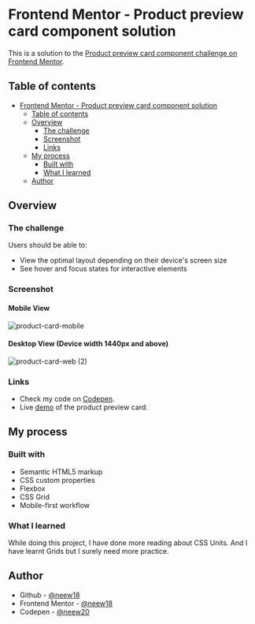 # Frontend Mentor - Product preview card component solution

This is a solution to the [Product preview card component challenge on Frontend Mentor](https://www.frontendmentor.io/challenges/product-preview-card-component-GO7UmttRfa). 

## Table of contents

- [Frontend Mentor - Product preview card component solution](#frontend-mentor---product-preview-card-component-solution)
  - [Table of contents](#table-of-contents)
  - [Overview](#overview)
    - [The challenge](#the-challenge)
    - [Screenshot](#screenshot)
    - [Links](#links)
  - [My process](#my-process)
    - [Built with](#built-with)
    - [What I learned](#what-i-learned)
  - [Author](#author)

## Overview

### The challenge

Users should be able to:

- View the optimal layout depending on their device's screen size
- See hover and focus states for interactive elements

### Screenshot
#### Mobile View
![product-card-mobile](https://user-images.githubusercontent.com/98087868/216841944-3ebef0c9-55f3-4c55-8691-28662136801d.PNG)
#### Desktop View (Device width 1440px and above)
![product-card-web (2)](https://user-images.githubusercontent.com/98087868/216841947-10042d63-ed87-4dea-9764-9b0070fb38e2.PNG)

### Links

- Check my code on [Codepen](https://codepen.io/neew20/pen/xxJBpwZ).
- Live [demo](https://product-preview-card-daurq3lzr-neew18.vercel.app/) of the product preview card.

## My process

### Built with

- Semantic HTML5 markup
- CSS custom properties
- Flexbox
- CSS Grid
- Mobile-first workflow

### What I learned

While doing this project, I have done more reading about CSS Units. And I have learnt Grids but I surely need more practice.

## Author

- Github - [@neew18](https://github.com/neew18)
- Frontend Mentor - [@neew18](https://www.frontendmentor.io/profile/neew18)
- Codepen - [@neew20](https://codepen.io/neew20)
